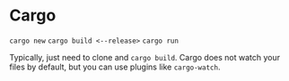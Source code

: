 # Cargo
`cargo new`
`cargo build <--release>`
`cargo run`

Typically, just need to clone and `cargo build`.
Cargo does not watch your files by default, but you can use plugins like `cargo-watch`.
